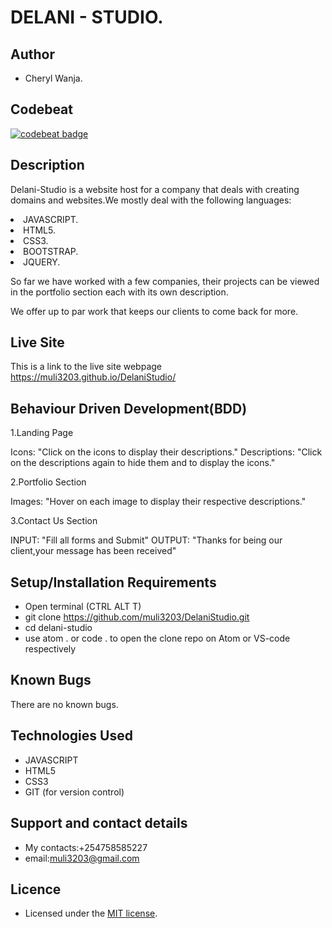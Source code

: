 # DELANI - STUDIO.
## Author

- Cheryl Wanja.

## Codebeat

[![codebeat badge](https://codebeat.co/badges/67195848-f570-46e5-af71-b8882ec3db90)](https://codebeat.co/projects/github-com-muli3203-delanistudio-master)


## Description

Delani-Studio is a website host for a company that deals with creating domains and websites.We mostly deal with the following languages: 
<li>JAVASCRIPT.
<li> HTML5.
<li>CSS3.
<li>BOOTSTRAP.
<li>JQUERY.

So far we have worked with a few companies, their projects can be viewed in the portfolio section each with its own description.

We offer up to par work that keeps our clients to come back for more.

## Live Site

This is a link to the live site webpage
 https://muli3203.github.io/DelaniStudio/

## Behaviour Driven Development(BDD)

 1.Landing Page

Icons: "Click on the icons to display their descriptions."
Descriptions: "Click on the descriptions again to hide them and to display the icons."

2.Portfolio Section

Images: "Hover on each image to display their respective descriptions."

3.Contact Us Section

INPUT: "Fill all forms and Submit"
OUTPUT: "Thanks for being our client,your message has been received"


## Setup/Installation Requirements

- Open terminal (CTRL ALT T)
- git clone https://github.com/muli3203/DelaniStudio.git
- cd delani-studio
- use atom . or code . to open the clone repo on Atom or VS-code respectively

## Known Bugs

There are no known bugs.

## Technologies Used

- JAVASCRIPT
- HTML5
- CSS3
- GIT (for version control)

## Support and contact details

- My contacts:+254758585227
- email:muli3203@gmail.com

## Licence

- Licensed under the  [MIT license](LICENSE).